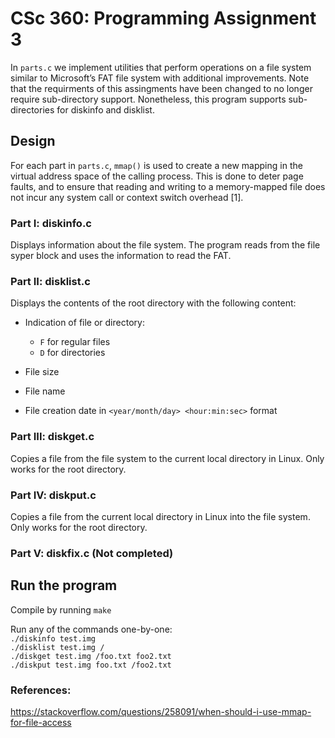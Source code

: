 # CSc 360: Programming Assignment 3
In `parts.c` we implement utilities that perform operations on a file system similar to Microsoft’s FAT file system with additional improvements. Note that the requirments of this assingments have been changed to no longer require sub-directory support. Nonetheless, this program supports sub-directories for diskinfo and disklist.


## Design
For each part in `parts.c`, `mmap()` is used to create a new mapping in the virtual address space of the calling process. This is done to deter page faults, and to ensure that reading and writing to a memory-mapped file does not incur any system call or context switch overhead [1].

### Part I: diskinfo.c
Displays information about the file system. The program reads from the file syper block and uses the information to read the FAT.

### Part II: disklist.c
Displays the contents of the root directory with the following content:
- Indication of file or directory:
  - `F` for regular files
  - `D` for directories 

- File size
- File name
- File creation date in `<year/month/day> <hour:min:sec>` format

### Part III: diskget.c
Copies a file from the file system to the current local directory in Linux. Only works for the root directory.

### Part IV: diskput.c
Copies a file from the current local directory in Linux into the file system. Only works for the root directory.

### Part V: diskfix.c (Not completed)

## Run the program
Compile by running `make`

Run any of the commands one-by-one: </br>
`./diskinfo test.img` </br>
`./disklist test.img /` </br>
`./diskget test.img /foo.txt foo2.txt` </br>
`./diskput test.img foo.txt /foo2.txt` </br>

### References: </br>
https://stackoverflow.com/questions/258091/when-should-i-use-mmap-for-file-access
